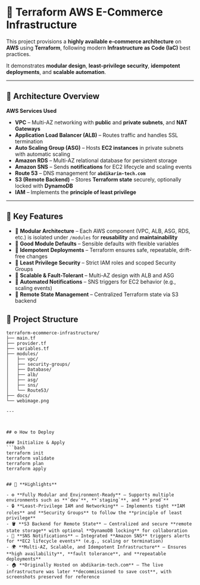 # 🚀 Terraform AWS E-Commerce Infrastructure

This project provisions a **highly available e-commerce architecture** on **AWS** using **Terraform**, following modern **Infrastructure as Code (IaC)** best practices.

It demonstrates **modular design**, **least-privilege security**, **idempotent deployments**, and **scalable automation**.

---

## 🧱 Architecture Overview

**AWS Services Used**

- **VPC** – Multi-AZ networking with **public** and **private subnets**, and **NAT Gateways**
- **Application Load Balancer (ALB)** – Routes traffic and handles SSL termination
- **Auto Scaling Group (ASG)** – Hosts **EC2 instances** in private subnets with automatic scaling
- **Amazon RDS** – Multi-AZ relational database for persistent storage
- **Amazon SNS** – Sends **notifications** for EC2 lifecycle and scaling events
- **Route 53** – DNS management for **`abdikarim-tech.com`**
- **S3 (Remote Backend)** – Stores **Terraform state** securely, optionally locked with **DynamoDB**
- **IAM** – Implements the **principle of least privilege**

---

## 🧩 Key Features

- 🔹 **Modular Architecture** – Each AWS component (VPC, ALB, ASG, RDS, etc.) is isolated under `/modules` for **reusability** and **maintainability**  
- 🔹 **Good Module Defaults** – Sensible defaults with flexible variables  
- 🔹 **Idempotent Deployments** – Terraform ensures safe, repeatable, drift-free changes  
- 🔹 **Least Privilege Security** – Strict IAM roles and scoped Security Groups  
- 🔹 **Scalable & Fault-Tolerant** – Multi-AZ design with ALB and ASG  
- 🔹 **Automated Notifications** – SNS triggers for EC2 behavior (e.g., scaling events)  
- 🔹 **Remote State Management** – Centralized Terraform state via S3 backend

## 📁 Project Structure

```plaintext
terraform-ecommerce-infrastructure/
├── main.tf
├── provider.tf
├── variables.tf
├── modules/
│   ├── vpc/
│   ├── security-groups/
│   ├── Database/
│   ├── alb/
│   ├── asg/
│   ├── sns/
│   └── Route53/
├── docs/
└── webimage.png

---



## ⚙️ How to Deploy

### Initialize & Apply
```bash
terraform init
terraform validate
terraform plan
terraform apply


## 🧠 **Highlights**

- ⚙️ **Fully Modular and Environment-Ready** – Supports multiple environments such as **`dev`**, **`staging`**, and **`prod`**
- 🔒 **Least-Privilege IAM and Networking** – Implements tight **IAM roles** and **Security Groups** to follow the **principle of least privilege**
- 🪣 **S3 Backend for Remote State** – Centralized and secure **remote state storage** with optional **DynamoDB locking** for collaboration
- 📣 **SNS Notifications** – Integrated **Amazon SNS** triggers alerts for **EC2 lifecycle events** (e.g., scaling or termination)
- 🌍 **Multi-AZ, Scalable, and Idempotent Infrastructure** – Ensures **high availability**, **fault tolerance**, and **repeatable deployments**
- 🏠 **Originally Hosted on abdikarim-tech.com** – The live infrastructure was later **decommissioned to save cost**, with screenshots preserved for reference



